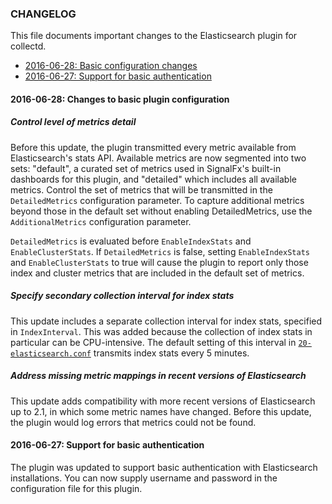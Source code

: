 ### CHANGELOG

This file documents important changes to the Elasticsearch plugin for collectd. 

- [2016-06-28: Basic configuration
changes](#2016-06-28-changes-to-basic-plugin-configuration) 
- [2016-06-27: Support for basic 
authentication](#2016-06-27-support-for-basic-authentication)

#### 2016-06-28: Changes to basic plugin configuration

##### Control level of metrics detail

Before this update, the plugin transmitted every metric available from
Elasticsearch's stats API. Available metrics are now segmented into two sets:
"default", a curated set of metrics used in SignalFx's built-in dashboards for
this plugin, and "detailed" which includes all available metrics. Control the
set of metrics that will be transmitted in the `DetailedMetrics` configuration
parameter. To capture additional metrics beyond those in the default set without
enabling DetailedMetrics, use the `AdditionalMetrics` configuration parameter. 

`DetailedMetrics` is evaluated before `EnableIndexStats` and
`EnableClusterStats`. If `DetailedMetrics` is false, setting `EnableIndexStats`
and `EnableClusterStats` to true will cause the plugin to report only those
index and cluster metrics that are included in the default set of metrics.

##### Specify secondary collection interval for index stats

This update includes a separate collection interval for index stats, specified
in `IndexInterval`. This was added because the collection of index stats in
particular can be CPU-intensive. The default setting of this interval in
[`20-elasticsearch.conf`](https://github.com/signalfx/integrations/tree/master/collectd-elasticsearch/20-elasticsearch.conf) transmits index stats every 5 minutes. 

##### Address missing metric mappings in recent versions of Elasticsearch

This update adds compatibility with more recent versions of Elasticsearch up to
2.1, in which some metric names have changed. Before this update, the plugin
would log errors that metrics could not be found. 

#### 2016-06-27: Support for basic authentication 

The plugin was updated to support basic authentication with Elasticsearch
installations. You can now supply username and password in the configuration
file for this plugin. 
